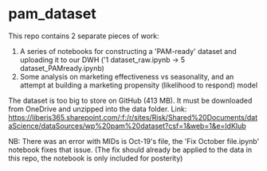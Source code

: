 # pam_dataset

This repo contains 2 separate pieces of work:

1. A series of notebooks for constructing a 'PAM-ready' dataset and uploading it to our DWH ('1 dataset_raw.ipynb -> 5 dataset_PAMready.ipynb)
2. Some analysis on marketing effectiveness vs seasonality, and an attempt at building a marketing propensity (likelihood to respond) model

The dataset is too big to store on GitHub (413 MB). It must be downloaded from OneDrive and unzipped into the data folder. Link: https://liberis365.sharepoint.com/:f:/r/sites/Risk/Shared%20Documents/dataScience/dataSources/wp%20pam%20dataset?csf=1&web=1&e=IdKIub

NB: There was an error with MIDs is Oct-19's file, the 'Fix October file.ipynb' notebook fixes that issue. (The fix should already be applied to the data in this repo, the notebook is only included for posterity)
 
